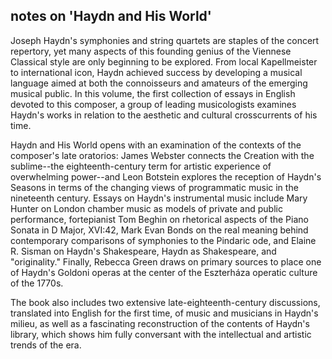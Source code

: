 ## notes on 'Haydn and His World'

Joseph Haydn's symphonies and string quartets are staples of the concert repertory, yet many aspects of this founding genius of the Viennese Classical style are only beginning to be explored. From local Kapellmeister to international icon, Haydn achieved success by developing a musical language aimed at both the connoisseurs and amateurs of the emerging musical public. In this volume, the first collection of essays in English devoted to this composer, a group of leading musicologists examines Haydn's works in relation to the aesthetic and cultural crosscurrents of his time.


Haydn and His World opens with an examination of the contexts of the composer's late oratorios: James Webster connects the Creation with the sublime--the eighteenth-century term for artistic experience of overwhelming power--and Leon Botstein explores the reception of Haydn's Seasons in terms of the changing views of programmatic music in the nineteenth century. Essays on Haydn's instrumental music include Mary Hunter on London chamber music as models of private and public performance, fortepianist Tom Beghin on rhetorical aspects of the Piano Sonata in D Major, XVI:42, Mark Evan Bonds on the real meaning behind contemporary comparisons of symphonies to the Pindaric ode, and Elaine R. Sisman on Haydn's Shakespeare, Haydn as Shakespeare, and "originality." Finally, Rebecca Green draws on primary sources to place one of Haydn's Goldoni operas at the center of the Eszterháza operatic culture of the 1770s.

The book also includes two extensive late-eighteenth-century discussions, translated into English for the first time, of music and musicians in Haydn's milieu, as well as a fascinating reconstruction of the contents of Haydn's library, which shows him fully conversant with the intellectual and artistic trends of the era.
